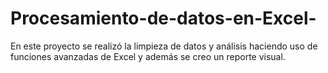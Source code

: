 # Procesamiento-de-datos-en-Excel-
En este proyecto se realizó la limpieza de datos y análisis haciendo uso de funciones avanzadas de Excel y además se creo un reporte visual.
